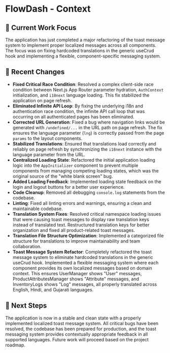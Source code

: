 # FlowDash - Context

## 🎯 **Current Work Focus**
The application has just completed a major refactoring of the toast message system to implement proper localized messages across all components. The focus was on fixing hardcoded translations in the generic useCrud hook and implementing a flexible, component-specific messaging system.

## 🔄 **Recent Changes**
- **Fixed Critical Race Condition**: Resolved a complex client-side race condition between Next.js App Router parameter hydration, `AuthContext` initialization, and `i18next` language loading. This fix stabilized the application on page refresh.
- **Eliminated Infinite API Loop**: By fixing the underlying i18n and authentication race condition, the infinite API call loop that was occurring on all authenticated pages has been eliminated.
- **Corrected URL Generation**: Fixed a bug where navigation links would be generated with `/undefined/...` in the URL path on page refresh. The fix ensures the language parameter (`lng`) is correctly passed from the page `params` to the layout components.
- **Stabilized Translations**: Ensured that translations load correctly and reliably on page refresh by synchronizing the `i18next` instance with the language parameter from the URL.
- **Centralized Loading State**: Refactored the initial application loading logic into the `AppInitializer` component to prevent multiple components from managing competing loading states, which was the original source of the "white blank screen" bug.
- **Added Loading Feedback**: Implemented loading state feedback on the login and logout buttons for a better user experience.
- **Code Cleanup**: Removed all debugging `console.log` statements from the codebase.
- **Linting**: Fixed all linting errors and warnings, ensuring a clean and maintainable codebase.
- **Translation System Fixes**: Resolved critical namespace loading issues that were causing toast messages to display raw translation keys instead of translated text. Restructured translation keys for better organization and fixed all product-related toast messages.
- **Translation File Structure Optimization**: Implemented a categorized file structure for translations to improve maintainability and team collaboration.
- **Toast Message System Refactor**: Completely refactored the toast message system to eliminate hardcoded translations in the generic useCrud hook. Implemented a flexible messaging system where each component provides its own localized messages based on domain context. This ensures UserManager shows "User" messages, ProductAttributesManager shows "Attribute" messages, and InventoryLogs shows "Log" messages, all properly translated across English, Hindi, and Gujarati languages.

## 🚀 **Next Steps**
The application is now in a stable and clean state with a properly implemented localized toast message system. All critical bugs have been resolved, the codebase has been prepared for production, and the toast messaging system provides contextually appropriate feedback in all supported languages. Future work will proceed based on the project roadmap.
